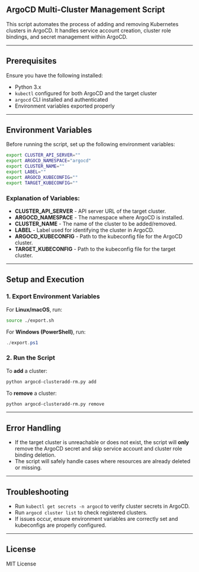 ## ArgoCD Multi-Cluster Management Script

This script automates the process of adding and removing Kubernetes clusters in ArgoCD. It handles service account creation, cluster role bindings, and secret management within ArgoCD.

---

## Prerequisites

Ensure you have the following installed:
- Python 3.x
- `kubectl` configured for both ArgoCD and the target cluster
- `argocd` CLI installed and authenticated
- Environment variables exported properly

---

## Environment Variables

Before running the script, set up the following environment variables:

```sh
export CLUSTER_API_SERVER=""
export ARGOCD_NAMESPACE="argocd"
export CLUSTER_NAME=""
export LABEL=""
export ARGOCD_KUBECONFIG=""
export TARGET_KUBECONFIG=""
```

### Explanation of Variables:
- **CLUSTER_API_SERVER** - API server URL of the target cluster.
- **ARGOCD_NAMESPACE** - The namespace where ArgoCD is installed.
- **CLUSTER_NAME** - The name of the cluster to be added/removed.
- **LABEL** - Label used for identifying the cluster in ArgoCD.
- **ARGOCD_KUBECONFIG** - Path to the kubeconfig file for the ArgoCD cluster.
- **TARGET_KUBECONFIG** - Path to the kubeconfig file for the target cluster.
---

## Setup and Execution

### 1. Export Environment Variables
For **Linux/macOS**, run:
```sh
source ./export.sh
```
For **Windows (PowerShell)**, run:
```powershell
./export.ps1
```

### 2. Run the Script
To **add** a cluster:
```sh
python argocd-clusteradd-rm.py add
```
To **remove** a cluster:
```sh
python argocd-clusteradd-rm.py remove
```

---

## Error Handling
- If the target cluster is unreachable or does not exist, the script will **only** remove the ArgoCD secret and skip service account and cluster role binding deletion.
- The script will safely handle cases where resources are already deleted or missing.

---

## Troubleshooting
- Run `kubectl get secrets -n argocd` to verify cluster secrets in ArgoCD.
- Run `argocd cluster list` to check registered clusters.
- If issues occur, ensure environment variables are correctly set and kubeconfigs are properly configured.

---

## License
MIT License

